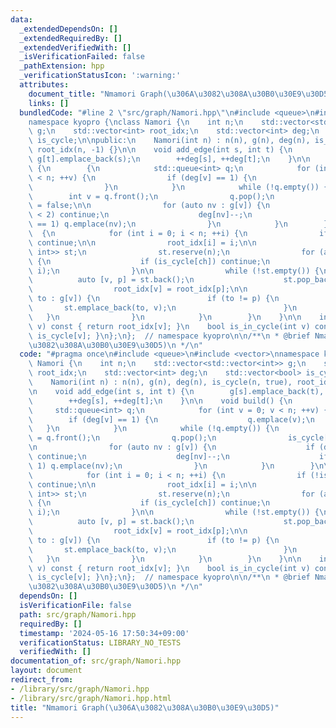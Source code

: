 ```yaml
---
data:
  _extendedDependsOn: []
  _extendedRequiredBy: []
  _extendedVerifiedWith: []
  _isVerificationFailed: false
  _pathExtension: hpp
  _verificationStatusIcon: ':warning:'
  attributes:
    document_title: "Nmamori Graph(\u306A\u3082\u308A\u30B0\u30E9\u30D5)"
    links: []
  bundledCode: "#line 2 \"src/graph/Namori.hpp\"\n#include <queue>\n#include <vector>\n\
    namespace kyopro {\nclass Namori {\n    int n;\n    std::vector<std::vector<int>>\
    \ g;\n    std::vector<int> root_idx;\n    std::vector<int> deg;\n    std::vector<bool>\
    \ is_cycle;\n\npublic:\n    Namori(int n) : n(n), g(n), deg(n), is_cycle(n, true),\
    \ root_idx(n, -1) {}\n\n    void add_edge(int s, int t) {\n        g[s].emplace_back(t),\
    \ g[t].emplace_back(s);\n        ++deg[s], ++deg[t];\n    }\n\n    void build()\
    \ {\n        {\n            std::queue<int> q;\n            for (int v = 0; v\
    \ < n; ++v) {\n                if (deg[v] == 1) {\n                    q.emplace(v);\n\
    \                }\n            }\n            while (!q.empty()) {\n        \
    \        int v = q.front();\n                q.pop();\n                is_cycle[v]\
    \ = false;\n\n                for (auto nv : g[v]) {\n                    if (deg[nv]\
    \ < 2) continue;\n                    deg[nv]--;\n                    if (deg[nv]\
    \ == 1) q.emplace(nv);\n                }\n            }\n        }\n\n      \
    \  {\n            for (int i = 0; i < n; ++i) {\n                if (!is_cycle[i])\
    \ continue;\n\n                root_idx[i] = i;\n\n                std::vector<std::pair<int,\
    \ int>> st;\n                st.reserve(n);\n                for (auto ch : g[i])\
    \ {\n                    if (is_cycle[ch]) continue;\n                    st.emplace_back(ch,\
    \ i);\n                }\n\n                while (!st.empty()) {\n          \
    \          auto [v, p] = st.back();\n                    st.pop_back();\n\n  \
    \                  root_idx[v] = root_idx[p];\n\n                    for (auto\
    \ to : g[v]) {\n                        if (to != p) {\n                     \
    \       st.emplace_back(to, v);\n                        }\n                 \
    \   }\n                }\n            }\n        }\n    }\n\n    int root(int\
    \ v) const { return root_idx[v]; }\n    bool is_in_cycle(int v) const { return\
    \ is_cycle[v]; }\n};\n};  // namespace kyopro\n\n/**\n * @brief Nmamori Graph(\u306A\
    \u3082\u308A\u30B0\u30E9\u30D5)\n */\n"
  code: "#pragma once\n#include <queue>\n#include <vector>\nnamespace kyopro {\nclass\
    \ Namori {\n    int n;\n    std::vector<std::vector<int>> g;\n    std::vector<int>\
    \ root_idx;\n    std::vector<int> deg;\n    std::vector<bool> is_cycle;\n\npublic:\n\
    \    Namori(int n) : n(n), g(n), deg(n), is_cycle(n, true), root_idx(n, -1) {}\n\
    \n    void add_edge(int s, int t) {\n        g[s].emplace_back(t), g[t].emplace_back(s);\n\
    \        ++deg[s], ++deg[t];\n    }\n\n    void build() {\n        {\n       \
    \     std::queue<int> q;\n            for (int v = 0; v < n; ++v) {\n        \
    \        if (deg[v] == 1) {\n                    q.emplace(v);\n             \
    \   }\n            }\n            while (!q.empty()) {\n                int v\
    \ = q.front();\n                q.pop();\n                is_cycle[v] = false;\n\
    \n                for (auto nv : g[v]) {\n                    if (deg[nv] < 2)\
    \ continue;\n                    deg[nv]--;\n                    if (deg[nv] ==\
    \ 1) q.emplace(nv);\n                }\n            }\n        }\n\n        {\n\
    \            for (int i = 0; i < n; ++i) {\n                if (!is_cycle[i])\
    \ continue;\n\n                root_idx[i] = i;\n\n                std::vector<std::pair<int,\
    \ int>> st;\n                st.reserve(n);\n                for (auto ch : g[i])\
    \ {\n                    if (is_cycle[ch]) continue;\n                    st.emplace_back(ch,\
    \ i);\n                }\n\n                while (!st.empty()) {\n          \
    \          auto [v, p] = st.back();\n                    st.pop_back();\n\n  \
    \                  root_idx[v] = root_idx[p];\n\n                    for (auto\
    \ to : g[v]) {\n                        if (to != p) {\n                     \
    \       st.emplace_back(to, v);\n                        }\n                 \
    \   }\n                }\n            }\n        }\n    }\n\n    int root(int\
    \ v) const { return root_idx[v]; }\n    bool is_in_cycle(int v) const { return\
    \ is_cycle[v]; }\n};\n};  // namespace kyopro\n\n/**\n * @brief Nmamori Graph(\u306A\
    \u3082\u308A\u30B0\u30E9\u30D5)\n */\n"
  dependsOn: []
  isVerificationFile: false
  path: src/graph/Namori.hpp
  requiredBy: []
  timestamp: '2024-05-16 17:50:34+09:00'
  verificationStatus: LIBRARY_NO_TESTS
  verifiedWith: []
documentation_of: src/graph/Namori.hpp
layout: document
redirect_from:
- /library/src/graph/Namori.hpp
- /library/src/graph/Namori.hpp.html
title: "Nmamori Graph(\u306A\u3082\u308A\u30B0\u30E9\u30D5)"
---
```

